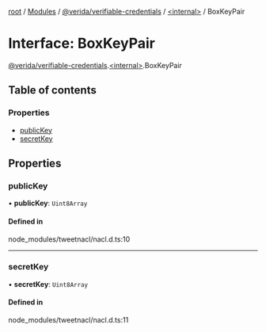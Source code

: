 [root](../README.md) / [Modules](../modules.md) / [@verida/verifiable-credentials](../modules/verida_verifiable_credentials.md) / [<internal\>](../modules/verida_verifiable_credentials._internal_.md) / BoxKeyPair

# Interface: BoxKeyPair

[@verida/verifiable-credentials](../modules/verida_verifiable_credentials.md).[<internal\>](../modules/verida_verifiable_credentials._internal_.md).BoxKeyPair

## Table of contents

### Properties

- [publicKey](verida_verifiable_credentials._internal_.BoxKeyPair.md#publickey)
- [secretKey](verida_verifiable_credentials._internal_.BoxKeyPair.md#secretkey)

## Properties

### publicKey

• **publicKey**: `Uint8Array`

#### Defined in

node_modules/tweetnacl/nacl.d.ts:10

___

### secretKey

• **secretKey**: `Uint8Array`

#### Defined in

node_modules/tweetnacl/nacl.d.ts:11
